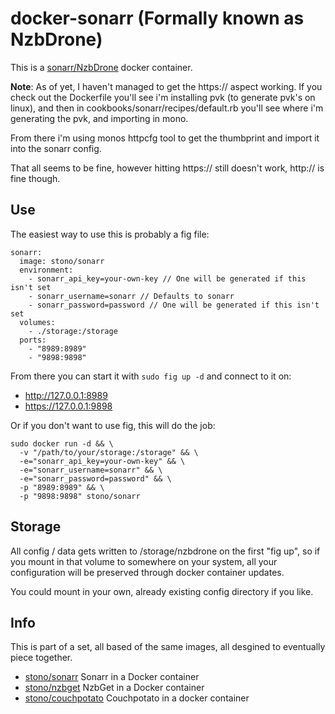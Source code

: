 # docker-sonarr (Formally known as NzbDrone)
This is a [sonarr/NzbDrone](https://sonarr.tv/) docker container.

__Note__: As of yet, I haven't managed to get the https:// aspect working.  If you check out the Dockerfile you'll see i'm installing pvk (to generate pvk's on linux), and then in cookbooks/sonarr/recipes/default.rb you'll see where i'm generating the pvk, and importing in mono.

From there i'm using monos httpcfg tool to get the thumbprint and import it into the sonarr config.

That all seems to be fine, however hitting https:// still doesn't work, http:// is fine though.

## Use
The easiest way to use this is probably a fig file:
```
sonarr:
  image: stono/sonarr 
  environment:
    - sonarr_api_key=your-own-key // One will be generated if this isn't set
    - sonarr_username=sonarr // Defaults to sonarr
    - sonarr_password=password // One will be generated if this isn't set
  volumes:
    - ./storage:/storage
  ports:
    - "8989:8989"
    - "9898:9898"
```
From there you can start it with `sudo fig up -d` and connect to it on:
  - http://127.0.0.1:8989
  - https://127.0.0.1:9898

Or if you don't want to use fig, this will do the job:
```
sudo docker run -d && \
  -v "/path/to/your/storage:/storage" && \
  -e="sonarr_api_key=your-own-key" && \
  -e="sonarr_username=sonarr" && \
  -e="sonarr_password=password" && \
  -p "8989:8989" && \
  -p "9898:9898" stono/sonarr
```

## Storage
All config / data gets written to /storage/nzbdrone on the first "fig up", so if you mount in that volume to somewhere on your system, all your configuration will be preserved through docker container updates.

You could mount in your own, already existing config directory if you like.

## Info 
This is part of a set, all based of the same images, all desgined to eventually piece together.
  - [stono/sonarr](https://github.com/Stono/docker-sonarr) Sonarr in a Docker container
  - [stono/nzbget](https://github.com/Stono/docker-nzbget) NzbGet in a Docker container
  - [stono/couchpotato](https://github.com/Stono/docker-couchpotato) Couchpotato in a docker container
